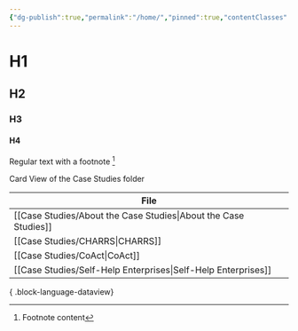 ```yaml
---
{"dg-publish":true,"permalink":"/home/","pinned":true,"contentClasses":"cards","tags":["data-governance","gardenEntry","gardenEntry"]}
---
```


# H1
## H2
### H3
#### H4

Regular text with a footnote [^1]

Card View of the Case Studies folder

| File                                                               |
| ------------------------------------------------------------------ |
| [[Case Studies/About the Case Studies\|About the Case Studies]] |
| [[Case Studies/CHARRS\|CHARRS]]                                 |
| [[Case Studies/CoAct\|CoAct]]                                   |
| [[Case Studies/Self-Help Enterprises\|Self-Help Enterprises]]   |

{ .block-language-dataview}



[^1]: Footnote content